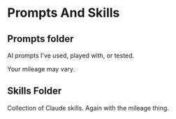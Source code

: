 # Prompts And Skills

## Prompts folder

AI prompts I've used, played with, or tested.

Your mileage may vary.

## Skills Folder

Collection of Claude skills. Again with the mileage thing.